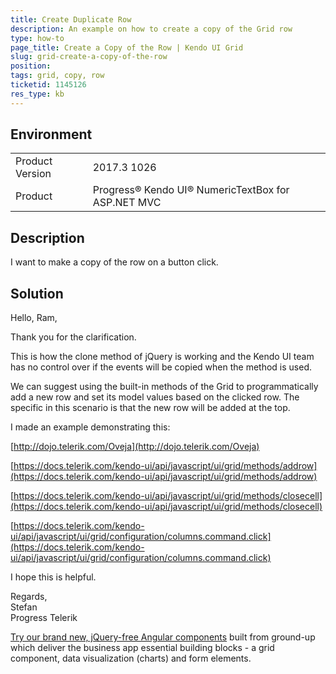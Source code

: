 ```yaml
---
title: Create Duplicate Row
description: An example on how to create a copy of the Grid row
type: how-to
page_title: Create a Copy of the Row | Kendo UI Grid
slug: grid-create-a-copy-of-the-row
position: 
tags: grid, copy, row
ticketid: 1145126
res_type: kb
---
```


## Environment
<table>
	<tr>
		<td>Product Version</td>
		<td>2017.3 1026</td>
	</tr>
	<tr>
		<td>Product</td>
		<td>Progress® Kendo UI® NumericTextBox for ASP.NET MVC</td>
	</tr>
</table>


## Description
I want to make a copy of the row on a button click.

## Solution
Hello, Ram,  
  
Thank you for the clarification.  
  
This is how the clone method of jQuery is working and the Kendo UI team has no control over if the events will be copied when the method is used.  
  
We can suggest using the built-in methods of the Grid to programmatically add a new row and set its model values based on the clicked row. The specific in this scenario is that the new row will be added at the top.  
  
I made an example demonstrating this:  
  
[http://dojo.telerik.com/Oveja](http://dojo.telerik.com/Oveja)  
  
[https://docs.telerik.com/kendo-ui/api/javascript/ui/grid/methods/addrow](https://docs.telerik.com/kendo-ui/api/javascript/ui/grid/methods/addrow)  
  
[https://docs.telerik.com/kendo-ui/api/javascript/ui/grid/methods/closecell](https://docs.telerik.com/kendo-ui/api/javascript/ui/grid/methods/closecell)  
  
[https://docs.telerik.com/kendo-ui/api/javascript/ui/grid/configuration/columns.command.click](https://docs.telerik.com/kendo-ui/api/javascript/ui/grid/configuration/columns.command.click)  
  
I hope this is helpful.  
  
Regards,  
Stefan   
Progress Telerik

[Try our brand new, jQuery-free Angular components](http://www.telerik.com/kendo-angular-ui/?utm_medium=ticketsignature&utm_source=supportticket&utm_campaign=dt-kendo-angular2-beta&utm_content=mvc) built from ground-up which deliver the business app essential building blocks - a grid component, data visualization (charts) and form elements.
